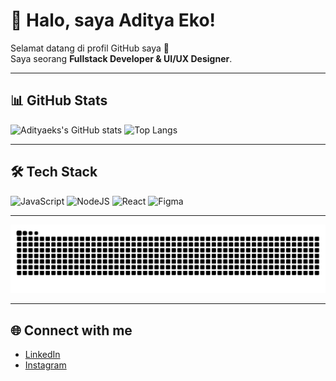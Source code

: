 # 👋 Halo, saya Aditya Eko!

Selamat datang di profil GitHub saya 🚀  
Saya seorang **Fullstack Developer & UI/UX Designer**.  

---

## 📊 GitHub Stats
![Adityaeks's GitHub stats](https://github-readme-stats.vercel.app/api?username=adityaeks&show_icons=true&theme=tokyonight)
![Top Langs](https://github-readme-stats.vercel.app/api/top-langs/?username=adityaeks&layout=compact&theme=tokyonight)

---

## 🛠️ Tech Stack
![JavaScript](https://img.shields.io/badge/Code-JavaScript-yellow?logo=javascript)
![NodeJS](https://img.shields.io/badge/Backend-Node.js-green?logo=node.js)
![React](https://img.shields.io/badge/Frontend-React-blue?logo=react)
![Figma](https://img.shields.io/badge/Design-Figma-pink?logo=figma)

---

![GitHub Snake](https://raw.githubusercontent.com/adityaeks/adityaeks/output/snake.svg)

---

## 🌐 Connect with me
- [LinkedIn](https://linkedin.com/in/mohammad-aditya-eko-saputra-78b1ba266)  
- [Instagram](https://www.instagram.com/_adityaeks)  
